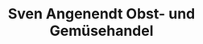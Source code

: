 ---
title: "Sven Angenendt Obst- und Gemüsehandel"
url: /goch/sven-angenendt-obst-und-gemuesehandel/
shop: Hofladen
---